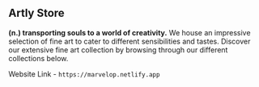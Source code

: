 ## Artly Store

**(n.) transporting souls to a world of creativity.**
We house an impressive selection of fine art to cater to different sensibilities and tastes. Discover our extensive fine art collection by browsing through our different collections below.

Website Link - `https://marvelop.netlify.app`
 
